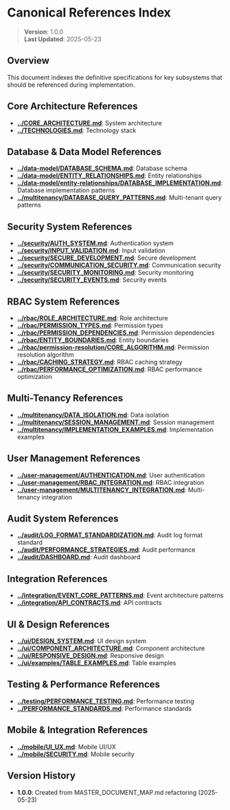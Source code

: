 
# Canonical References Index

> **Version**: 1.0.0  
> **Last Updated**: 2025-05-23

## Overview

This document indexes the definitive specifications for key subsystems that should be referenced during implementation.

## Core Architecture References
- **[../CORE_ARCHITECTURE.md](../CORE_ARCHITECTURE.md)**: System architecture
- **[../TECHNOLOGIES.md](../TECHNOLOGIES.md)**: Technology stack

## Database & Data Model References
- **[../data-model/DATABASE_SCHEMA.md](../data-model/DATABASE_SCHEMA.md)**: Database schema
- **[../data-model/ENTITY_RELATIONSHIPS.md](../data-model/ENTITY_RELATIONSHIPS.md)**: Entity relationships
- **[../data-model/entity-relationships/DATABASE_IMPLEMENTATION.md](../data-model/entity-relationships/DATABASE_IMPLEMENTATION.md)**: Database implementation patterns
- **[../multitenancy/DATABASE_QUERY_PATTERNS.md](../multitenancy/DATABASE_QUERY_PATTERNS.md)**: Multi-tenant query patterns

## Security System References
- **[../security/AUTH_SYSTEM.md](../security/AUTH_SYSTEM.md)**: Authentication system
- **[../security/INPUT_VALIDATION.md](../security/INPUT_VALIDATION.md)**: Input validation
- **[../security/SECURE_DEVELOPMENT.md](../security/SECURE_DEVELOPMENT.md)**: Secure development
- **[../security/COMMUNICATION_SECURITY.md](../security/COMMUNICATION_SECURITY.md)**: Communication security
- **[../security/SECURITY_MONITORING.md](../security/SECURITY_MONITORING.md)**: Security monitoring
- **[../security/SECURITY_EVENTS.md](../security/SECURITY_EVENTS.md)**: Security events

## RBAC System References
- **[../rbac/ROLE_ARCHITECTURE.md](../rbac/ROLE_ARCHITECTURE.md)**: Role architecture
- **[../rbac/PERMISSION_TYPES.md](../rbac/PERMISSION_TYPES.md)**: Permission types
- **[../rbac/PERMISSION_DEPENDENCIES.md](../rbac/PERMISSION_DEPENDENCIES.md)**: Permission dependencies
- **[../rbac/ENTITY_BOUNDARIES.md](../rbac/ENTITY_BOUNDARIES.md)**: Entity boundaries
- **[../rbac/permission-resolution/CORE_ALGORITHM.md](../rbac/permission-resolution/CORE_ALGORITHM.md)**: Permission resolution algorithm
- **[../rbac/CACHING_STRATEGY.md](../rbac/CACHING_STRATEGY.md)**: RBAC caching strategy
- **[../rbac/PERFORMANCE_OPTIMIZATION.md](../rbac/PERFORMANCE_OPTIMIZATION.md)**: RBAC performance optimization

## Multi-Tenancy References
- **[../multitenancy/DATA_ISOLATION.md](../multitenancy/DATA_ISOLATION.md)**: Data isolation
- **[../multitenancy/SESSION_MANAGEMENT.md](../multitenancy/SESSION_MANAGEMENT.md)**: Session management
- **[../multitenancy/IMPLEMENTATION_EXAMPLES.md](../multitenancy/IMPLEMENTATION_EXAMPLES.md)**: Implementation examples

## User Management References
- **[../user-management/AUTHENTICATION.md](../user-management/AUTHENTICATION.md)**: User authentication
- **[../user-management/RBAC_INTEGRATION.md](../user-management/RBAC_INTEGRATION.md)**: RBAC integration
- **[../user-management/MULTITENANCY_INTEGRATION.md](../user-management/MULTITENANCY_INTEGRATION.md)**: Multi-tenancy integration

## Audit System References
- **[../audit/LOG_FORMAT_STANDARDIZATION.md](../audit/LOG_FORMAT_STANDARDIZATION.md)**: Audit log format standard
- **[../audit/PERFORMANCE_STRATEGIES.md](../audit/PERFORMANCE_STRATEGIES.md)**: Audit performance
- **[../audit/DASHBOARD.md](../audit/DASHBOARD.md)**: Audit dashboard

## Integration References
- **[../integration/EVENT_CORE_PATTERNS.md](../integration/EVENT_CORE_PATTERNS.md)**: Event architecture patterns
- **[../integration/API_CONTRACTS.md](../integration/API_CONTRACTS.md)**: API contracts

## UI & Design References
- **[../ui/DESIGN_SYSTEM.md](../ui/DESIGN_SYSTEM.md)**: UI design system
- **[../ui/COMPONENT_ARCHITECTURE.md](../ui/COMPONENT_ARCHITECTURE.md)**: Component architecture
- **[../ui/RESPONSIVE_DESIGN.md](../ui/RESPONSIVE_DESIGN.md)**: Responsive design
- **[../ui/examples/TABLE_EXAMPLES.md](../ui/examples/TABLE_EXAMPLES.md)**: Table examples

## Testing & Performance References
- **[../testing/PERFORMANCE_TESTING.md](../testing/PERFORMANCE_TESTING.md)**: Performance testing
- **[../PERFORMANCE_STANDARDS.md](../PERFORMANCE_STANDARDS.md)**: Performance standards

## Mobile & Integration References
- **[../mobile/UI_UX.md](../mobile/UI_UX.md)**: Mobile UI/UX
- **[../mobile/SECURITY.md](../mobile/SECURITY.md)**: Mobile security

## Version History

- **1.0.0**: Created from MASTER_DOCUMENT_MAP.md refactoring (2025-05-23)
